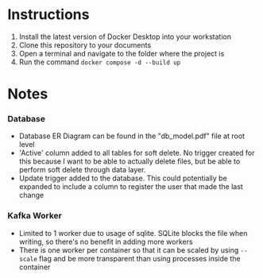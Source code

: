 # Instructions
1. Install the latest version of Docker Desktop into your workstation
1. Clone this repository to your documents
1. Open a terminal and navigate to the folder where the project is
1. Run the command `docker compose -d --build up`

# Notes
### Database
- Database ER Diagram can be found in the "db_model.pdf" file at root level
- 'Active' column added to all tables for soft delete. No trigger created for this because I want to be able to actually 
  delete files, but be able to perform soft delete through data layer.
- Update trigger added to the database. This could potentially be expanded to include a column to register the user that
made the last change



### Kafka Worker
- Limited to 1 worker due to usage of sqlite. SQLite blocks the file when writing, so there's no benefit in adding more
  workers
- There is one worker per container so that it can be scaled by using `--scale` flag and be more transparent than using 
  processes inside the container